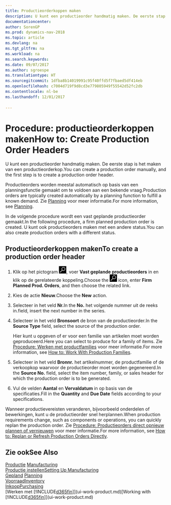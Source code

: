```yaml
---
title: Productieorderkoppen maken
description: U kunt een productieorder handmatig maken. De eerste stap is het maken van een productieorderkop.
documentationcenter: 
author: SorenGP
ms.prod: dynamics-nav-2018
ms.topic: article
ms.devlang: na
ms.tgt_pltfrm: na
ms.workload: na
ms.search.keywords: 
ms.date: 09/07/2017
ms.author: sgroespe
ms.translationtype: HT
ms.sourcegitcommit: 1dfba8b14019991c95f40ffd5f7fbaed5df414eb
ms.openlocfilehash: c7004d719f9d8cd3e779805949f55542d52fc2db
ms.contentlocale: nl-be
ms.lasthandoff: 12/01/2017

---
```

# <a name="how-to-create-production-order-headers"></a><span data-ttu-id="be299-103">Procedure: productieorderkoppen maken</span><span class="sxs-lookup"><span data-stu-id="be299-103">How to: Create Production Order Headers</span></span>
<span data-ttu-id="be299-104">U kunt een productieorder handmatig maken. De eerste stap is het maken van een productieorderkop.</span><span class="sxs-lookup"><span data-stu-id="be299-104">You can create a production order manually, and the first step is to create a production order header.</span></span>

<span data-ttu-id="be299-105">Productieorders worden meestal automatisch op basis van een planningsfunctie gemaakt om te voldoen aan een bekende vraag.</span><span class="sxs-lookup"><span data-stu-id="be299-105">Production orders are typically created automatically by a planning function to fulfill a known demand.</span></span> <span data-ttu-id="be299-106">Zie [Planning](production-planning.md) voor meer informatie.</span><span class="sxs-lookup"><span data-stu-id="be299-106">For more information, see [Planning](production-planning.md).</span></span>   

<span data-ttu-id="be299-107">In de volgende procedure wordt een vast geplande productieorder gemaakt.</span><span class="sxs-lookup"><span data-stu-id="be299-107">In the following procedure, a firm planned production order is created.</span></span> <span data-ttu-id="be299-108">U kunt ook productieorders maken met een andere status.</span><span class="sxs-lookup"><span data-stu-id="be299-108">You can also create production orders with a different status.</span></span>  

## <a name="to-create-a-production-order-header"></a><span data-ttu-id="be299-109">Productieorderkoppen maken</span><span class="sxs-lookup"><span data-stu-id="be299-109">To create a production order header</span></span>  
1.  <span data-ttu-id="be299-110">Klik op het pictogram ![Zoeken naar pagina of rapport](media/ui-search/search_small.png "pictogram Zoeken naar pagina of rapport"), voer **Vast geplande productieorders** in en klik op de gerelateerde koppeling.</span><span class="sxs-lookup"><span data-stu-id="be299-110">Choose the ![Search for Page or Report](media/ui-search/search_small.png "Search for Page or Report icon") icon, enter **Firm Planned Prod. Orders**, and then choose the related link.</span></span>  
2.  <span data-ttu-id="be299-111">Kies de actie **Nieuw**.</span><span class="sxs-lookup"><span data-stu-id="be299-111">Choose the **New** action.</span></span>  
3.  <span data-ttu-id="be299-112">Selecteer in het veld **Nr.**</span><span class="sxs-lookup"><span data-stu-id="be299-112">In the **No.**</span></span> <span data-ttu-id="be299-113">het volgende nummer uit de reeks in.</span><span class="sxs-lookup"><span data-stu-id="be299-113">field, insert the next number in the series.</span></span>  
4.  <span data-ttu-id="be299-114">Selecteer in het veld **Bronsoort** de bron van de productieorder.</span><span class="sxs-lookup"><span data-stu-id="be299-114">In the **Source Type** field, select the source of the production order.</span></span>

    <span data-ttu-id="be299-115">Hier kunt u opgeven of er voor een familie van artikelen moet worden geproduceerd.</span><span class="sxs-lookup"><span data-stu-id="be299-115">Here you can select to produce for a family of items.</span></span> <span data-ttu-id="be299-116">Zie [Procedure: Werken met productfamilies](production-how-work-family.md) voor meer informatie.</span><span class="sxs-lookup"><span data-stu-id="be299-116">For more information, see [How to: Work With Production Families](production-how-work-family.md).</span></span>
5.  <span data-ttu-id="be299-117">Selecteer in het veld **Bronnr.** het artikelnummer, de productfamilie of de verkoopkop waarvoor de productieorder moet worden gegenereerd.</span><span class="sxs-lookup"><span data-stu-id="be299-117">In the **Source No.** field, select the item number, family, or sales header for which the production order is to be generated.</span></span>  
6.  <span data-ttu-id="be299-118">Vul de velden **Aantal** en **Vervaldatum** in op basis van de specificaties.</span><span class="sxs-lookup"><span data-stu-id="be299-118">Fill in the **Quantity** and **Due Date** fields according to your specifications.</span></span>  

<span data-ttu-id="be299-119">Wanneer productievereisten veranderen, bijvoorbeeld onderdelen of bewerkingen, kunt u de productieorder snel herplannen.</span><span class="sxs-lookup"><span data-stu-id="be299-119">When production requirements change, such as components or operations, you can quickly replan the production order.</span></span> <span data-ttu-id="be299-120">Zie [Procedure: Productieorders direct opnieuw plannen of vernieuwen](production-how-to-replan-refresh-production-orders.md) voor meer informatie.</span><span class="sxs-lookup"><span data-stu-id="be299-120">For more information, see [How to: Replan or Refresh Production Orders Directly](production-how-to-replan-refresh-production-orders.md).</span></span> 

## <a name="see-also"></a><span data-ttu-id="be299-121">Zie ook</span><span class="sxs-lookup"><span data-stu-id="be299-121">See Also</span></span>  
<span data-ttu-id="be299-122">[Productie](production-manage-manufacturing.md)  </span><span class="sxs-lookup"><span data-stu-id="be299-122">[Manufacturing](production-manage-manufacturing.md)  </span></span>  
[<span data-ttu-id="be299-123">Productie instellen</span><span class="sxs-lookup"><span data-stu-id="be299-123">Setting Up Manufacturing</span></span>](production-configure-production-processes.md)  
<span data-ttu-id="be299-124">[Gepland](production-planning.md)    </span><span class="sxs-lookup"><span data-stu-id="be299-124">[Planning](production-planning.md)    </span></span>  
[<span data-ttu-id="be299-125">Voorraad</span><span class="sxs-lookup"><span data-stu-id="be299-125">Inventory</span></span>](inventory-manage-inventory.md)  
[<span data-ttu-id="be299-126">Inkoop</span><span class="sxs-lookup"><span data-stu-id="be299-126">Purchasing</span></span>](purchasing-manage-purchasing.md)  
<span data-ttu-id="be299-127">[Werken met [!INCLUDE[d365fin](includes/d365fin_md.md)]](ui-work-product.md)</span><span class="sxs-lookup"><span data-stu-id="be299-127">[Working with [!INCLUDE[d365fin](includes/d365fin_md.md)]](ui-work-product.md)</span></span>

